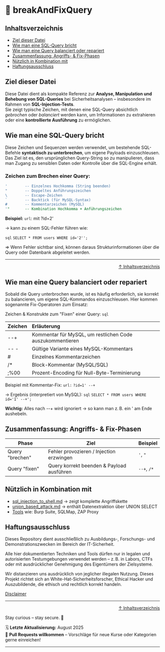 # 🧩 breakAndFixQuery



## Inhaltsverzeichnis
- [Ziel dieser Datei](#ziel-dieser-datei)
- [Wie man eine SQL-Query bricht](#wie-man-eine-sql-query-bricht)
- [Wie man eine Query balanciert oder repariert](#wie-man-eine-query-balanciert-oder-repariert)
- [Zusammenfassung: Angriffs- & Fix-Phasen](#zusammenfassung-angriffs---fix-phasen)
- [Nützlich in Kombination mit](#nützlich-in-kombination-mit)
- [Haftungsausschluss](#haftungsausschluss)



## Ziel dieser Datei

Diese Datei dient als kompakte Referenz zur **Analyse, Manipulation und Behebung von SQL-Queries** bei Sicherheitsanalysen – insbesondere im Rahmen von **SQL-Injection-Tests**.  
Sie zeigt typische Zeichen, mit denen eine SQL-Query absichtlich *gebrochen* oder *balanciert* werden kann, um Informationen zu extrahieren oder eine **kontrollierte Ausführung** zu ermöglichen.



## Wie man eine SQL-Query **bricht**

Diese Zeichen und Sequenzen werden verwendet, um bestehende SQL-Befehle **syntaktisch zu unterbrechen**, um eigene Payloads einzuschleusen. Das Ziel ist es, den ursprünglichen Query-String so zu manipulieren, dass man Zugang zu sensiblen Daten oder Kontrolle über die SQL-Engine erhält.

### Zeichen zum Brechen einer Query:

```sql
'        -- Einzelnes Hochkomma (String beenden)
"        -- Doppeltes Anführungszeichen
\        -- Escape-Zeichen
`        -- Backtick (für MySQL-Syntax)
#        -- Kommentarzeichen (MySQL)
'"       -- Kombination Hochkomma + Anführungszeichen
```

**Beispiel:**
`url`: mit ?id=2'

→ kann zu einem SQL-Fehler führen wie:

`sql`
```SELECT * FROM users WHERE id='2''; ```

=> Wenn Fehler sichtbar sind, können daraus Strukturinformationen über die Query oder Datenbank abgeleitet werden.

---

<div align=right>

[↑ Inhaltsverzeichnis](#inhaltsverzeichnis)

</div>

## Wie man eine Query balanciert oder repariert

Sobald die Query unterbrochen wurde, ist es häufig erforderlich, sie korrekt zu balancieren, um eigene SQL-Kommandos einzuschleusen. Hier kommen sogenannte Fix-Operatoren zum Einsatz:

Zeichen & Konstrukte zum "Fixen" einer Query:
`sql`

| Zeichen | Erläuterung |
|:--------|:------------|
| --+     | Kommentar für MySQL, um restlichen Code auszukommentieren |
| -- -    | Gültige Variante eines MySQL-Kommentars |
| #       | Einzelnes Kommentarzeichen |
| /*      | Block-Kommentar (MySQL/SQL) |
| ;%00    | Prozent-Encoding für Null-Byte-Terminierung |


Beispiel mit Kommentar-Fix:
`url:` ```?id=1' --+```

→ Ergebnis (interpretiert von MySQL):
`sql`
```SELECT * FROM users WHERE id='1' --+'; ```

**Wichtig:** Alles nach --+ wird ignoriert → so kann man z. B. ein ' am Ende aushebeln.



## Zusammenfassung: Angriffs- & Fix-Phasen

| Phase           | Ziel                                      | Beispiel    |
| --------------- | ----------------------------------------- | ----------- |
| Query "brechen" | Fehler provozieren / Injection erzwingen  | `'`, `"`    |
| Query "fixen"   | Query korrekt beenden & Payload ausführen | `--+`, `/*` |



## Nützlich in Kombination mit

- [sql_injection_to_shell.md](/03-web-security/angriffe/sql-injektionen/sql_injection_to_shell.md) -> zeigt komplette Angriffskette
- [union_based_attack.md](/03-web-security/angriffe/sql-injektionen/union_based_attack.md) -> enthält Datenextraktion über UNION SELECT
- [Tools](/08-tools-cheatsheet/cheatsheets/) wie: Burp Suite, SQLMap, ZAP Proxy



## Haftungsausschluss

Dieses Repository dient ausschließlich zu Ausbildungs-, Forschungs- und Demonstrationszwecken im Bereich der IT-Sicherheit.

Alle hier dokumentierten Techniken und Tools dürfen nur in legalen und autorisierten Testumgebungen verwendet werden – z. B. in Labors, CTFs oder mit ausdrücklicher Genehmigung des Eigentümers der Zielsysteme.

Wir distanzieren uns ausdrücklich von jeglicher illegalen Nutzung.
Dieses Projekt richtet sich an White-Hat-Sicherheitsforscher, Ethical Hacker und Auszubildende, die ethisch und rechtlich korrekt handeln.

[Disclaimer](/00-disclaimer/disclaimer.md)

--- 

<div align=right>

[↑ Inhaltsverzeichnis](#inhaltsverzeichnis)

</div>

Stay curious – stay secure. 🔐

🗓️ **Letzte Aktualisierung:** August 2025  
🤝 **Pull Requests willkommen** – Vorschläge für neue Kurse oder Kategorien gerne einreichen!

---